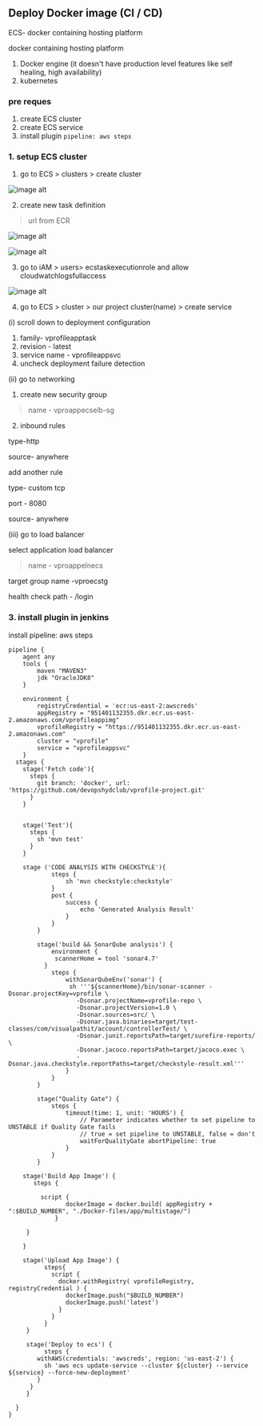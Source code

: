 ## Deploy Docker image (CI / CD)

ECS- docker containing hosting platform

docker containing hosting platform
1. Docker engine (it doesn't have production level features like self healing, high availability)
2. kubernetes

### pre reques
1. create ECS cluster
2. create ECS service
3. install plugin `pipeline: aws steps`


### 1. setup ECS cluster
1. go to ECS > clusters > create cluster

![image alt](https://github.com/KarampudiKarthik/Jenkins-Zero-To-Hero/blob/main/my/img/Capture2.PNG?raw=true)

2. create new task definition
> url from ECR

![image alt](https://github.com/KarampudiKarthik/Jenkins-Zero-To-Hero/blob/main/my/img/Capture3.PNG?raw=true)

![image alt](https://github.com/KarampudiKarthik/Jenkins-Zero-To-Hero/blob/main/my/img/Capture4.PNG?raw=true)


3. go to iAM > users> ecstaskexecutionrole and allow cloudwatchlogsfullaccess

![image alt](https://github.com/KarampudiKarthik/Jenkins-Zero-To-Hero/blob/main/my/img/Capture6.PNG?raw=true)

4. go to ECS > cluster > our project cluster(name) > create service
   
(i) scroll down to deployment configuration

1. family- vprofileapptask
2. revision - latest
3. service name - vprofileappsvc
4. uncheck deployment failure detection

(ii) go to networking

1. create new security group
> name - vproappecselb-sg
2. inbound rules

type-http

source- anywhere

add another rule

type- custom tcp

port - 8080

source- anywhere

(iii) go to load balancer

select application load balancer
> name - vproappelnecs

target group name -vproecstg

health check path - /login

### 3. install plugin in jenkins 

install pipeline: aws steps

```
pipeline {
    agent any
    tools {
	    maven "MAVEN3"
	    jdk "OracleJDK8"
	}

    environment {
        registryCredential = 'ecr:us-east-2:awscreds'
        appRegistry = "951401132355.dkr.ecr.us-east-2.amazonaws.com/vprofileappimg"
        vprofileRegistry = "https://951401132355.dkr.ecr.us-east-2.amazonaws.com"
        cluster = "vprofile"
        service = "vprofileappsvc"
    }
  stages {
    stage('Fetch code'){
      steps {
        git branch: 'docker', url: 'https://github.com/devopshydclub/vprofile-project.git'
      }
    }


    stage('Test'){
      steps {
        sh 'mvn test'
      }
    }

    stage ('CODE ANALYSIS WITH CHECKSTYLE'){
            steps {
                sh 'mvn checkstyle:checkstyle'
            }
            post {
                success {
                    echo 'Generated Analysis Result'
                }
            }
        }

        stage('build && SonarQube analysis') {
            environment {
             scannerHome = tool 'sonar4.7'
          }
            steps {
                withSonarQubeEnv('sonar') {
                 sh '''${scannerHome}/bin/sonar-scanner -Dsonar.projectKey=vprofile \
                   -Dsonar.projectName=vprofile-repo \
                   -Dsonar.projectVersion=1.0 \
                   -Dsonar.sources=src/ \
                   -Dsonar.java.binaries=target/test-classes/com/visualpathit/account/controllerTest/ \
                   -Dsonar.junit.reportsPath=target/surefire-reports/ \
                   -Dsonar.jacoco.reportsPath=target/jacoco.exec \
                   -Dsonar.java.checkstyle.reportPaths=target/checkstyle-result.xml'''
                }
            }
        }

        stage("Quality Gate") {
            steps {
                timeout(time: 1, unit: 'HOURS') {
                    // Parameter indicates whether to set pipeline to UNSTABLE if Quality Gate fails
                    // true = set pipeline to UNSTABLE, false = don't
                    waitForQualityGate abortPipeline: true
                }
            }
        }

    stage('Build App Image') {
       steps {
       
         script {
                dockerImage = docker.build( appRegistry + ":$BUILD_NUMBER", "./Docker-files/app/multistage/")
             }

     }
    
    }

    stage('Upload App Image') {
          steps{
            script {
              docker.withRegistry( vprofileRegistry, registryCredential ) {
                dockerImage.push("$BUILD_NUMBER")
                dockerImage.push('latest')
              }
            }
          }
     }
     
     stage('Deploy to ecs') {
          steps {
        withAWS(credentials: 'awscreds', region: 'us-east-2') {
          sh 'aws ecs update-service --cluster ${cluster} --service ${service} --force-new-deployment'
        }
      }
     }

  }
}
```
